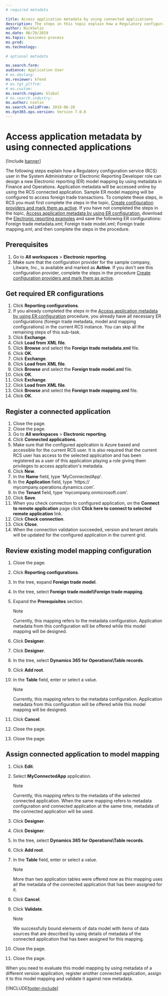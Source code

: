 ```yaml
--- 
# required metadata 
 
title: Access application metadata by using connected applications
description: The steps in this topic explain how a Regulatory configuration service user can design a new Electronic reporting model mapping by using metadata.
author: NickSelin
ms.date: 06/29/2019
ms.topic: business-process 
ms.prod:  
ms.technology:  
 
# optional metadata 
 
ms.search.form: 
audience: Application User 
# ms.devlang:  
ms.reviewer: kfend
# ms.tgt_pltfrm:  
# ms.custom:  
ms.search.region: Global
# ms.search.industry: 
ms.author: nselin
ms.search.validFrom: 2019-06-28 
ms.dyn365.ops.version: Version 7.0.0 
---
```

# Access application metadata by using connected applications

[!include [banner](../../includes/banner.md)]

The following steps explain how a Regulatory configuration service (RCS) user in the System Administrator or Electronic Reporting Developer role can design a new Electronic reporting (ER) model mapping by using metadata in Finance and Operations. Application metadata will be accessed online by using the RCS connected application. Sample ER model mapping will be configured to access foreign trade transactions. To complete these steps, in RCS you must first complete the steps in the topic, [Create configuration providers and mark them as active](er-configuration-provider-mark-it-active-2016-11.md). If you have not completed the steps in the topic, [Access application metadata by using ER configuration](access-application-metadata-er-configuration.md), download the [Electronic reporting examples](https://download.microsoft.com/download/0/4/e/04e13839-e423-442b-a6c2-dd35b1045c2d/Dynamics%20365%20for%20Finance%20and%20Operations%208.1%20Electronic%20reporting%20task%20guides.zip) and save the following ER configurations: Foreign trade metadata.xml; Foreign trade model.xml; Foreign trade mapping.xml, and then complete the steps in the procedure.

## Prerequisites
1. Go to **All workspaces** > **Electronic reporting**. 
2. Make sure that the configuration provider for the sample company, Litware, Inc., is available and marked as **Active**. If you don't see this configuration provider, complete the steps in the procedure [Create configuration providers and mark them as active](er-configuration-provider-mark-it-active-2016-11.md). 

## Get required ER configurations
1. Click **Reporting configurations**. 
2. If you already completed the steps in the [Access application metadata by using ER configuration](access-application-metadata-er-configuration.md) procedure, you already have all necessary ER configurations (foreign trade metadata, model and mapping configurations) in the current RCS instance. You can skip all the remaining steps of this sub-task. 
3. Click **Exchange**. 
4. Click **Load from XML file**. 
5. Click **Browse** and select the **Foreign trade metadata.xml** file. 
6. Click **OK**. 
7. Click **Exchange**. 
8. Click **Load from XML file**. 
9. Click **Browse** and select the **Foreign trade model.xml** file. 
10. Click **OK**. 
11. Click **Exchange**. 
12. Click **Load from XML file**. 
13. Click **Browse** and select the **Foreign trade mapping.xml** file. 
14. Click **OK**. 

## Register a connected application
1. Close the page. 
2. Close the page. 
3. Go to **All workspaces** > **Electronic reporting**. 
4. Click **Connected applications**. 
5. Make sure that the configured application is Azure based and accessible for the current RCS user. It is also required that the current RCS user has access to the selected application and has been registered as a user of this application playing a role giving them privileges to access application's metadata. 
6. Click **New**. 
7. In the **Name** field, type 'MyConnectedApp'. 
8. In the **Application** field, type 'https:// mycompany.operations.dynamics.com'. 
9. In the **Tenant** field, type 'mycompany.onmicrosoft.com'. 
10. Click **Save**. 
11. When you check connection to configured application, on the **Connect to remote application** page click **Click here to connect to selected remote application** link. 
12. Click **Check connection**. 
13. Click **Close**. 
14. When the connection validation succeeded, version and tenant details will be updated for the configured application in the current grid. 

## Review existing model mapping configuration
1. Close the page. 
2. Click **Reporting configurations**. 
3. In the tree, expand **Foreign trade model**. 
4. In the tree, select **Foreign trade model\Foreign trade mapping**. 
5. Expand the **Prerequisites** section. 

    > [!NOTE]
    > Currently, this mapping refers to the metadata configuration. Application metadata from this configuration will be offered while this model mapping will be designed. 

6. Click **Designer**. 
7. Click **Designer**. 
8. In the tree, select **Dynamics 365 for Operations\Table records**. 
9. Click **Add root**. 
10. In the **Table** field, enter or select a value. 

    > [!NOTE]
    > Currently, this mapping refers to the metadata configuration. Application metadata from this configuration will be offered while this model mapping will be designed. 

11. Click **Cancel**. 
12. Close the page. 
13. Close the page. 

## Assign connected application to model mapping 
1. Click **Edit**. 
2. Select **MyConnectedApp** application. 

    > [!NOTE]
    > Currently, this mapping refers to the metadata of the selected connected application. When the same mapping refers to metadata configuration and connected application at the same time, metadata of the connected application will be used. 

3. Click **Designer**. 
4. Click **Designer**. 
5. In the tree, select **Dynamics 365 for Operations\Table records**. 
6. Click **Add root**. 
7. In the **Table** field, enter or select a value. 

    > [!NOTE]
    > More than two application tables were offered now as this mapping uses all the metadata of the connected application that has been assigned for it. 

8. Click **Cancel**. 
9. Click **Validate**. 

    > [!NOTE]
    > We successfully bound elements of data model with items of data sources that are described by using details of metadata of the connected application that has been assigned for this mapping. 

10. Close the page. 
11. Close the page. 

When you need to evaluate this model mapping by using metadata of a different version application, register another connected application, assign it to this model mapping and validate it against new metadata.


[!INCLUDE[footer-include](../../../../includes/footer-banner.md)]
